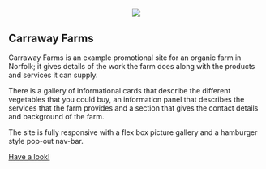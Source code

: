 # 

<p align="center">
  <img src="https://i.imgur.com/cXAxe0P.png">
</p>


## Carraway Farms
Carraway Farms is an example promotional site for an organic farm in Norfolk; it gives details of the work the farm does along with the products and services it can supply.

There is a gallery of informational cards that describe the different vegetables that you could buy, an information panel that describes the services that the farm provides and a section that gives the contact details and background of the farm.

The site is fully responsive with a flex box picture gallery and a hamburger style pop-out nav-bar.

 <a href="https://cherrybluestudio.github.io/CarrawayFarms/">Have a look!</a>

